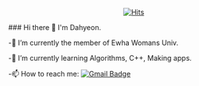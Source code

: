 <div align=center>
	
[![Hits](https://hits.seeyoufarm.com/api/count/incr/badge.svg?url=https%3A%2F%2Fgithub.com%2Fekgus9701&count_bg=%2379C83D&title_bg=%23555555&icon=&icon_color=%23E7E7E7&title=hits&edge_flat=false)](https://hits.seeyoufarm.com)
	
  </div>
### Hi there 👋 I'm Dahyeon.   

-🔭 I’m currently the member of Ewha Womans Univ.

-🌱 I’m currently learning Algorithms, C++, Making apps.

-📫 How to reach me:  [![Gmail Badge](https://img.shields.io/badge/Gmail-d14836?style=flat-square&logo=Gmail&logoColor=white&link=mailto:ekgus9701@gmail.com)](mailto:ekgus9701@gmail.com)
<!--
**ekgus9701/ekgus9701** is a ✨ _special_ ✨ repository because its `README.md` (this file) appears on your GitHub profile.

Here are some ideas to get you started:

-🔭 I’m currently working on 
-🌱 I’m currently learning 
- 👯 I’m looking to collaborate on ...
- 🤔 I’m looking for help with ...
- 💬 Ask me about ...
- 📫 How to reach me: ...
- 😄 Pronouns: ...
- ⚡ Fun fact: ...
-->
